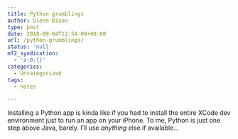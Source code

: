 ```yaml
---
title: Python grumblings
author: Glenn Dixon
type: post
date: 2018-09-04T12:54:09+00:00
url: /python-grumblings/
status: 'null'
mf2_syndication:
  - 'a:0:{}'
categories:
  - Uncategorized
tags:
  - notes

---
```

Installing a Python app is kinda like if you had to install the entire XCode dev environment just to run an app on your iPhone. To me, Python is just one step above Java, barely. I&#8217;ll use _anything_ else if available&#8230;